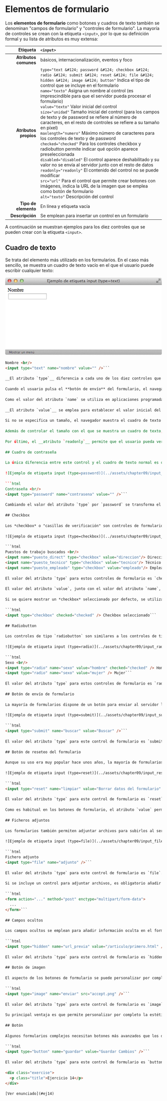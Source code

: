 # Elementos de formulario

Los **elementos de formulario** como botones y cuadros de texto también se denominan "campos de formulario" y "controles de formulario". La mayoría de controles se crean con la etiqueta `<input>`, por lo que su definición formal y su lista de atributos es muy extensa:

| Etiqueta              | `<input>`    |
| --------------------: | :------------- |
| **Atributos comunes** | básicos, internacionalización, eventos y foco |
| **Atributos propios** | `type="text &#124; password &#124; checkbox &#124; radio &#124; submit &#124; reset &#124; file &#124; hidden &#124; image &#124; button"` Indica el tipo de control que se incluye en el formulario<br />`name="texto"` Asigna un nombre al control (es imprescindible para que el servidor pueda procesar el formulario)<br />`value="texto"` Valor inicial del control<br />`size="unidad"` Tamaño inicial del control (para los campos de texto y de password se refiere al número de caracteres, en el resto de controles se refiere a su tamaño en píxel)<br />`maxlength="numero"` Máximo número de caracteres para los controles de texto y de password<br />`checked="checked"` Para los controles checkbox y radiobutton permite indicar qué opción aparece preseleccionada<br />`disabled="disabled"` El control aparece deshabilitado y su valor no se envía al servidor junto con el resto de datos<br />`readonly="readonly"` El contenido del control no se puede modificar<br />`src="url"` Para el control que permite crear botones con imágenes, indica la URL de la imagen que se emplea como botón de formulario<br />`alt="texto"` Descripción del control |
| **Tipo de elemento**  | En línea y etiqueta vacía |
| **Descripción**       | Se emplean para insertar un control en un formulario |

A continuación se muestran ejemplos para los diez controles que se pueden crear con la etiqueta `<input>`.

## Cuadro de texto

Se trata del elemento más utilizado en los formularios. En el caso más sencillo, se muestra un cuadro de texto vacío en el que el usuario puede escribir cualquier texto:

![Ejemplo de etiqueta input (type=text)](../assets/chapter09/input_text.png)

```html
Nombre <br/>
<input type="text" name="nombre" value="" />```

__El atributo `type`__ diferencia a cada uno de los diez controles que se pueden crear con la etiqueta `<input>`. Para los cuadros de texto, su valor es `text`. El atributo `name` es el más importante en los campos del formulario. De hecho, si un campo no incluye el atributo `name`, sus datos no se envían al servidor. El valor que se indica en el atributo `name` es el nombre que utiliza la aplicación del servidor para obtener el valor de este campo de formulario.

Cuando el usuario pulsa el **botón de envío** del formulario, el navegador envía los datos a una aplicación del servidor para que procese la información y genere una **respuesta adecuada**. En el servidor, la aplicación que procesa los datos debe obtener en primer lugar toda la información introducida por el usuario. Para ello, utiliza el valor del atributo `name` para obtener los datos de cada control del formulario.

Como el valor del atributo `name` se utiliza en aplicaciones programadas, es esencial ponerse de acuerdo con el programador de la aplicación, no se debe modificar su valor sin modificar la aplicación y no se deben utilizar caracteres problemáticos en programación (espacios en blanco, acentos y caracteres como `ñ` o `ç`).

__El atributo `value`__ se emplea para establecer el valor inicial del cuadro de texto. Si se crea un formulario para insertar datos, los cuadros de texto deberían estar vacíos. Por lo tanto, o no se añade el atributo `value` o se incluye con un valor vacío `value=""`. Si por el contrario se crea un formulario para modificar datos, lo lógico es que se muestren inicialmente los datos guardados en el sistema. En este caso, el atributo `value` incluirá el valor que se desea mostrar: `<input type="text" name="nombre" value="Juan Pérez" />`

Si no se especifica un tamaño, el navegador muestra el cuadro de texto con un tamaño predeterminado. __El atributo `size`__ permite establecer el tamaño, en caracteres, con el que se muestra el cuadro de texto. Su uso es imprescindible en muchos formularios, en los que algunos campos como la dirección deben mostrar más caracteres de lo normal (`<input size="100" ...`) y otros campos como el código postal deben mostrar menos caracteres de lo normal (`<input size="5"...`).

Además de controlar el tamaño con el que se muestra un cuadro de texto, también se puede limitar el tamaño del texto introducido. El __atributo `maxlength`__ permite establecer el máximo número de caracteres que el usuario puede introducir en un cuadro de texto. Su uso es imprescindible para campos como el código postal, el número de la Seguridad Social y cualquier otro dato con formato predefinido y limitado.

Por último, el __atributo `readonly`__ permite que el usuario pueda ver los contenidos del cuadro de texto pero no pueda modificarlos y el atributo `disabled` deshabilita un cuadro de texto de forma que el usuario no pueda modificarlo y además, el navegador no envía sus datos al servidor.

## Cuadro de contraseña

La única diferencia entre este control y el cuadro de texto normal es que el texto que el usuario escribe en un cuadro de contraseña no se ve en la pantalla. En su lugar, los navegadores ocultan el texto utilizando asteriscos o círculos, por lo que es ideal para escribir contraseñas y otros datos sensibles.

![Ejemplo de etiqueta input (type=password)](../assets/chapter09/input_password.png)

```html
Contraseña <br/>
<input type="password" name="contrasena" value="" />```

Cambiando el valor del atributo `type` por `password` se transforma el cuadro de texto normal en un cuadro de contraseña. Todos los demás atributos se utilizan de la misma forma y tienen el mismo significado.

## Checkbox

Los *checkbox* o "casillas de verificación" son controles de formulario que permiten al usuario seleccionar y deseleccionar opciones individualmente. Aunque en ocasiones se muestran varios *checkbox* juntos, cada uno de ellos es completamente independiente del resto. Por este motivo, se utilizan cuando el usuario puede activar y desactivar varias opciones relacionadas pero no excluyentes.

![Ejemplo de etiqueta input (type=checkbox)](../assets/chapter09/input_checkbox.png)

```html
Puestos de trabajo buscados <br/>
<input name="puesto_direct" type="checkbox" value="direccion"/> Dirección
<input name="puesto_tecnico" type="checkbox" value="tecnico"/> Técnico
<input name="puesto_empleado" type="checkbox" value="empleado"/> Empleado```

El valor del atributo `type` para estos controles de formulario es `checkbox`. Como se muestra en el ejemplo anterior, el texto que se encuentra al lado de cada *checkbox* no se puede establecer mediante ningún atributo, por lo que es necesario añadirlo manualmente fuera del control del formulario. Si no se añade un texto al lado de la etiqueta `<input />` del *checkbox*, el usuario sólo ve un pequeño cuadrado sin ninguna información relativa a la finalidad de ese *checkbox*.

El valor del atributo `value`, junto con el valor del atributo `name`, es la información que llega al servidor cuando el usuario envía el formulario.

Si se quiere mostrar un *checkbox* seleccionado por defecto, se utiliza el atributo `checked`. Si el valor del atributo es `checked`, el *checkbox* se muestra seleccionado. En cualquier otro caso, el *checkbox* permanece sin seleccionar. Aunque resulta redundante que el nombre y el valor del atributo sean idénticos, es obligatorio indicarlo de esta forma porque los atributos en XHTML no pueden tener valores vacíos:

```html
<input type="checkbox" checked="checked" /> Checkbox seleccionado```

## Radiobutton

Los controles de tipo `radiobutton` son similares a los controles de tipo `checkbox`, pero presentan una diferencia muy importante: son mutuamente excluyentes. Los `radiobutton` se utilizan cuando el usuario solamente puede escoger una opción entre las distintas opciones relacionadas que se le presentan. Cada vez que se selecciona una opción, automáticamente se deselecciona la otra opción que estaba seleccionaba.

![Ejemplo de etiqueta input (type=radio)](../assets/chapter09/input_radio.png)

```html
Sexo <br/>
<input type="radio" name="sexo" value="hombre" checked="checked" /> Hombre
<input type="radio" name="sexo" value="mujer" /> Mujer```

El valor del atributo `type` para estos controles de formulario es `radio`. El atributo `name` se emplea para indicar los *radiobutton* que están relacionados. Por lo tanto, cuando varios radiobutton tienen el mismo valor en su atributo `name`, el navegador sabe que están relacionados y puede deseleccionar una opción del grupo de *radiobutton* cuando se seleccione otra opción.

## Botón de envío de formulario

La mayoría de formularios dispone de un botón para enviar al servidor los datos introducidos por el usuario:

![Ejemplo de etiqueta input (type=submit)](../assets/chapter09/input_submit.png)

```html
<input type="submit" name="buscar" value="Buscar" />```

El valor del atributo `type` para este control de formulario es `submit`. El navegador se encarga de enviar automáticamente los datos cuando el usuario pincha sobre este tipo de botón. El valor del atributo `value` es el texto que muestra el botón. Si no se establece el atributo `value`, el navegador muestra el texto predefinido `Enviar consulta`.

## Botón de reseteo del formulario

Aunque su uso era muy popular hace unos años, la mayoría de formularios modernos ya no utilizan este tipo de botón. Se trata de un botón especial que borra todos los datos introducidos por el usuario y devuelve el formulario a su estado original:

![Ejemplo de etiqueta input (type=reset)](../assets/chapter09/input_reset.png)

```html
<input type="reset" name="limpiar" value="Borrar datos del formulario" />```

El valor del atributo `type` para este control de formulario es `reset`. Cuando el usuario pulsa este botón, el navegador borra toda la información introducida y muestra el formulario en su estado original. Si el formulario no contenía originalmente ningún valor, el botón de `reset` lo vuelve a mostrar vacío. Si el formulario contenía información, el botón `reset` vuelve a mostrar la misma información original.

Como es habitual en los botones de formulario, el atributo `value` permite establecer el texto que muestra el botón. Si no es utiliza este atributo, el navegador muestra el texto predefinido del botón, que en este caso es `Restablecer`.

## Ficheros adjuntos

Los formularios también permiten adjuntar archivos para subirlos al servidor. Aunque desde el punto de vista de HTML y del navegador no existe ninguna limitación sobre el número, tipo o tamaño total de los archivos que se pueden adjuntar, todos los servidores añaden restricciones por motivos de seguridad.

![Ejemplo de etiqueta input (type=file)](../assets/chapter09/input_file.png)

```html
Fichero adjunto
<input type="file" name="adjunto" />```

El valor del atributo `type` para este control de formulario es `file`. El navegador se encarga de mostrar un cuadro de texto donde aparece el nombre del archivo seleccionado y un botón que permite navegar por los directorios y archivos del ordenador del usuario.

Si se incluye un control para adjuntar archivos, es obligatorio añadir el atributo `enctype` en la etiqueta `<form>` del formulario. El valor del atributo enctype debe ser `multipart/form-data`, por lo que la etiqueta `<form>` de los formularios que permiten adjuntar archivos siempre es:

```html
<form action="..." method="post" enctype="multipart/form-data">
  ...
</form>```

## Campos ocultos

Los campos ocultos se emplean para añadir información oculta en el formulario:

```html
<input type="hidden" name="url_previa" value="/articulo/primero.html" />```

El valor del atributo `type` para este control de formulario es `hidden`. Los campos ocultos no se muestran por pantalla, de forma que el usuario desconoce que el formulario los incluye. Normalmente los campos ocultos se utilizan para incluir información que necesita el servidor pero que no es necesario o no es posible que la establezca el usuario.

## Botón de imagen

El aspecto de los botones de formulario se puede personalizar por completo, ya que incluso es posible utilizar una imagen como botón:

```html
<input type="image" name="enviar" src="accept.png" />```

El valor del atributo `type` para este control de formulario es `image`. El atributo `src` indica la URL de la imagen que debe mostrar el navegador en lugar del botón normal.

Su principal ventaja es que permite personalizar por completo la estética de los botones y mostrarlos con un aspecto homogéneo en todos los navegadores. El principal inconveniente es que ralentiza la carga del formulario y que si se quiere modificar su aspecto, es necesario crear una nueva imagen.

## Botón

Algunos formularios complejos necesitan botones más avanzados que los de enviar datos (`type="submit"`) y resetear el formulario (`type="reset"`). Por ese motivo, el estándar HTML/XHTML define un botón de tipo genérico:

```html
<input type="button" name="guardar" value="Guardar Cambios" />```

El valor del atributo `type` para este control de formulario es `button`. Si pruebas a pulsar un botón de este tipo, verás que el navegador no hace nada: no envía los datos al servidor y no borra los datos introducidos. Este tipo de botones sólo son útiles si se utilizan junto con el lenguaje de programación JavaScript. Si la página incluye código JavaScript, los botones de este tipo se pueden programar para que realicen cualquier tarea compleja cuando se pulsa sobre ellos.

<div class="exercise">
  <p class="title">Ejercicio 14</p>
</div>

[Ver enunciado](#ej14)
